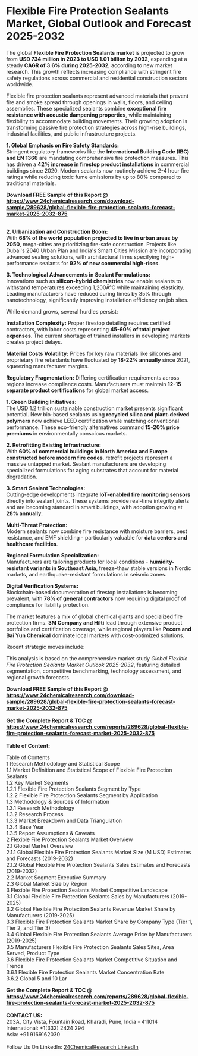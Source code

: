 <h1>Flexible Fire Protection Sealants Market, Global Outlook and Forecast 2025-2032</h1><p>The global <strong>Flexible Fire Protection Sealants market</strong> is projected to grow from <strong>USD 734 million in 2023 to USD 1.01 billion by 2032</strong>, expanding at a steady <strong>CAGR of 3.6% during 2025-2032</strong>, according to new market research. This growth reflects increasing compliance with stringent fire safety regulations across commercial and residential construction sectors worldwide.</p><p>Flexible fire protection sealants represent advanced materials that prevent fire and smoke spread through openings in walls, floors, and ceiling assemblies. These specialized sealants combine <strong>exceptional fire resistance with acoustic dampening properties</strong>, while maintaining flexibility to accommodate building movements. Their growing adoption is transforming passive fire protection strategies across high-rise buildings, industrial facilities, and public infrastructure projects.</p><p><strong>1. Global Emphasis on Fire Safety Standards:</strong><br>
Stringent regulatory frameworks like the <strong>International Building Code (IBC) and EN 1366</strong> are mandating comprehensive fire protection measures. This has driven a <strong>42% increase in firestop product installations</strong> in commercial buildings since 2020. Modern sealants now routinely achieve 2-4 hour fire ratings while reducing toxic fume emissions by up to 80% compared to traditional materials.</p><div><b>Download FREE Sample of this Report @ 
            <a href="https://www.24chemicalresearch.com/download-sample/289628/global-flexible-fire-protection-sealants-forecast-market-2025-2032-875">
            https://www.24chemicalresearch.com/download-sample/289628/global-flexible-fire-protection-sealants-forecast-market-2025-2032-875</a></b></div><br><p><strong>2. Urbanization and Construction Boom:</strong><br>
With <strong>68% of the world population projected to live in urban areas by 2050</strong>, mega-cities are prioritizing fire-safe construction. Projects like Dubai's 2040 Urban Plan and India's Smart Cities Mission are incorporating advanced sealing solutions, with architectural firms specifying high-performance sealants for <strong>92% of new commercial high-rises</strong>.</p><p><strong>3. Technological Advancements in Sealant Formulations:</strong><br>
Innovations such as <strong>silicon-hybrid chemistries</strong> now enable sealants to withstand temperatures exceeding 1,200Â°C while maintaining elasticity. Leading manufacturers have reduced curing times by 35% through nanotechnology, significantly improving installation efficiency on job sites.</p><p>While demand grows, several hurdles persist:</p><p><strong>Installation Complexity:</strong> Proper firestop detailing requires certified contractors, with labor costs representing <strong>45-60% of total project expenses</strong>. The current shortage of trained installers in developing markets creates project delays.</p><p><strong>Material Costs Volatility:</strong> Prices for key raw materials like silicones and proprietary fire retardants have fluctuated by <strong>18-22% annually</strong> since 2021, squeezing manufacturer margins.</p><p><strong>Regulatory Fragmentation:</strong> Differing certification requirements across regions increase compliance costs. Manufacturers must maintain <strong>12-15 separate product certifications</strong> for global market access.</p><p><strong>1. Green Building Initiatives:</strong><br>
The USD 1.2 trillion sustainable construction market presents significant potential. New bio-based sealants using <strong>recycled silica and plant-derived polymers</strong> now achieve LEED certification while matching conventional performance. These eco-friendly alternatives command <strong>15-20% price premiums</strong> in environmentally conscious markets.</p><p><strong>2. Retrofitting Existing Infrastructure:</strong><br>
With <strong>60% of commercial buildings in North America and Europe constructed before modern fire codes</strong>, retrofit projects represent a massive untapped market. Sealant manufacturers are developing specialized formulations for aging substrates that account for material degradation.</p><p><strong>3. Smart Sealant Technologies:</strong><br>
Cutting-edge developments integrate <strong>IoT-enabled fire monitoring sensors</strong> directly into sealant joints. These systems provide real-time integrity alerts and are becoming standard in smart buildings, with adoption growing at <strong>28% annually</strong>.</p><p><strong>Multi-Threat Protection:</strong><br>
	Modern sealants now combine fire resistance with moisture barriers, pest resistance, and EMF shielding - particularly valuable for <strong>data centers and healthcare facilities</strong>.</p><p><strong>Regional Formulation Specialization:</strong><br>
	Manufacturers are tailoring products for local conditions - <strong>humidity-resistant variants in Southeast Asia</strong>, freeze-thaw stable versions in Nordic markets, and earthquake-resistant formulations in seismic zones.</p><p><strong>Digital Verification Systems:</strong><br>
	Blockchain-based documentation of firestop installations is becoming prevalent, with <strong>78% of general contractors</strong> now requiring digital proof of compliance for liability protection.</p><p>The market features a mix of global chemical giants and specialized fire protection firms. <strong>3M Company and Hilti</strong> lead through extensive product portfolios and certification coverage, while regional players like <strong>Pecora and Bai Yun Chemical</strong> dominate local markets with cost-optimized solutions.</p><p>Recent strategic moves include:</p><p>This analysis is based on the comprehensive market study <em>Global Flexible Fire Protection Sealants Market Outlook 2025-2032</em>, featuring detailed segmentation, competitive benchmarking, technology assessment, and regional growth forecasts.</p><div><b>Download FREE Sample of this Report @ 
            <a href="https://www.24chemicalresearch.com/download-sample/289628/global-flexible-fire-protection-sealants-forecast-market-2025-2032-875">
            https://www.24chemicalresearch.com/download-sample/289628/global-flexible-fire-protection-sealants-forecast-market-2025-2032-875</a></b></div><br><div><b>Get the Complete Report & TOC @ 
            <a href="https://www.24chemicalresearch.com/reports/289628/global-flexible-fire-protection-sealants-forecast-market-2025-2032-875">
            https://www.24chemicalresearch.com/reports/289628/global-flexible-fire-protection-sealants-forecast-market-2025-2032-875</a></b></div><br>
            <b>Table of Content:</b><p>Table of Contents<br />
1 Research Methodology and Statistical Scope<br />
1.1 Market Definition and Statistical Scope of Flexible Fire Protection Sealants<br />
1.2 Key Market Segments<br />
1.2.1 Flexible Fire Protection Sealants Segment by Type<br />
1.2.2 Flexible Fire Protection Sealants Segment by Application<br />
1.3 Methodology & Sources of Information<br />
1.3.1 Research Methodology<br />
1.3.2 Research Process<br />
1.3.3 Market Breakdown and Data Triangulation<br />
1.3.4 Base Year<br />
1.3.5 Report Assumptions & Caveats<br />
2 Flexible Fire Protection Sealants Market Overview<br />
2.1 Global Market Overview<br />
2.1.1 Global Flexible Fire Protection Sealants Market Size (M USD) Estimates and Forecasts (2019-2032)<br />
2.1.2 Global Flexible Fire Protection Sealants Sales Estimates and Forecasts (2019-2032)<br />
2.2 Market Segment Executive Summary<br />
2.3 Global Market Size by Region<br />
3 Flexible Fire Protection Sealants Market Competitive Landscape<br />
3.1 Global Flexible Fire Protection Sealants Sales by Manufacturers (2019-2025)<br />
3.2 Global Flexible Fire Protection Sealants Revenue Market Share by Manufacturers (2019-2025)<br />
3.3 Flexible Fire Protection Sealants Market Share by Company Type (Tier 1, Tier 2, and Tier 3)<br />
3.4 Global Flexible Fire Protection Sealants Average Price by Manufacturers (2019-2025)<br />
3.5 Manufacturers Flexible Fire Protection Sealants Sales Sites, Area Served, Product Type<br />
3.6 Flexible Fire Protection Sealants Market Competitive Situation and Trends<br />
3.6.1 Flexible Fire Protection Sealants Market Concentration Rate<br />
3.6.2 Global 5 and 10 Lar</p><div><b>Get the Complete Report & TOC @ 
            <a href="https://www.24chemicalresearch.com/reports/289628/global-flexible-fire-protection-sealants-forecast-market-2025-2032-875">
            https://www.24chemicalresearch.com/reports/289628/global-flexible-fire-protection-sealants-forecast-market-2025-2032-875</a></b></div><br><b>CONTACT US:</b><br>
            203A, City Vista, Fountain Road, Kharadi, Pune, India - 411014<br>
            International: +1(332) 2424 294<br>
            Asia: +91 9169162030 <br><br>
            Follow Us On LinkedIn: <a href="https://www.linkedin.com/company/24chemicalresearch/">24ChemicalResearch LinkedIn</a>